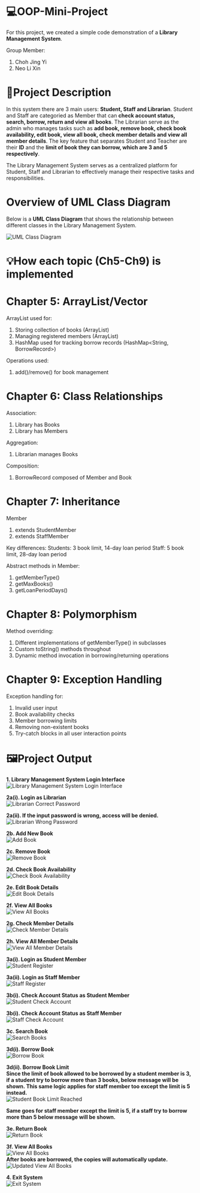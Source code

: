 # 💻OOP-Mini-Project
For this project, we created a simple code demonstration of a **Library Management System**.

Group Member:
  1. Choh Jing Yi
  2. Neo Li Xin


# 📄Project Description
In this system there are 3 main users: **Student, Staff and Librarian**. Student and Staff are categoried as Member that can **check account status, search, borrow, return and view all books**. The Librarian serve as the admin who manages tasks such as **add book, remove book, check book availability, edit book, view all book, check member details and view all member details**. The key feature that separates Student and Teacher are their **ID** and the **limit of book they can borrow, which are 3 and 5 respectively**. 

The Library Management System serves as a centralized platform for Student, Staff and Librarian to effectively manage their respective tasks and responsibilities.

# Overview of UML Class Diagram
Below is a **UML Class Diagram** that shows the relationship between different classes in the Library Management System.

![UML Class Diagram](./images/UML%20Class%20Diagram.png)
# 💡How each topic (Ch5-Ch9) is implemented

# Chapter 5: ArrayList/Vector
ArrayList used for:
  1. Storing collection of books (ArrayList<Book>)
  2. Managing registered members (ArrayList<Member>)
  3. HashMap used for tracking borrow records (HashMap<String, BorrowRecord>)

Operations used:
  1. add()/remove() for book management

# Chapter 6: Class Relationships
Association:
  1. Library has Books 
  2. Library has Members 

Aggregation:
  1. Librarian manages Books 

Composition:
  1. BorrowRecord composed of Member and Book 

# Chapter 7: Inheritance
Member
  1. extends StudentMember
  2. extends StaffMember

Key differences:
  Students: 3 book limit, 14-day loan period
  Staff: 5 book limit, 28-day loan period

Abstract methods in Member:
  1. getMemberType()
  2. getMaxBooks()
  3. getLoanPeriodDays()

# Chapter 8: Polymorphism
Method overriding:
  1. Different implementations of getMemberType() in subclasses
  2. Custom toString() methods throughout
  3. Dynamic method invocation in borrowing/returning operations

# Chapter 9: Exception Handling

Exception handling for:
  1. Invalid user input
  2. Book availability checks
  3. Member borrowing limits
  4. Removing non-existent books
  5. Try-catch blocks in all user interaction points

# 🖼️Project Output
**1. Library Management System Login Interface**<br>
![Library Management System Login Interface](./images/Library%20Management%20System%20Login%20Interface.png)

**2a(i). Login as Librarian**<br>
![Librarian Correct Password](./images/Library%20Correct%20Password.png)

**2a(ii). If the input password is wrong, access will be denied.**<br>
![Librarian Wrong Password](./images/Librarian%20Wrong%20Password.png)

**2b. Add New Book**<br>
![Add Book](./images/Add%20Book.png)

**2c. Remove Book**<br>
![Remove Book](./images/Remove%20Book.png)

**2d. Check Book Availability**<br>
![Check Book Availability](./images/Check%20Book%20Availability.png)

**2e. Edit Book Details**<br>
![Edit Book Details](./images/Edit%20Book.png)

**2f. View All Books**<br>
![View All Books](./images/Librarian%20View%20All%20Books.png)

**2g. Check Member Details**<br>
![Check Member Details](./images/Check%20Member%20Details.png)

**2h. View All Member Details**<br>
![View All Member Details](./images/View%20All%20Member%20Details.png)

**3a(i). Login as Student Member**<br>
![Student Register](./images/Student%20Register.png)

**3a(ii). Login as Staff Member**<br>
![Staff Register](./images/Staff%20Register.png)

**3b(i). Check Account Status as Student Member**<br>
![Student Check Account](./images/Student%20Check%20Account.png)

**3b(i). Check Account Status as Staff Member**<br>
![Staff Check Account](./images/Staff%20Check%20Account.png)

**3c. Search Book**<br>
![Search Books](./images/Search%20Book.png)

**3d(i). Borrow Book**<br>
![Borrow Book](./images/Borrow%20Book.png)

**3d(ii). Borrow Book Limit**<br>
**Since the limit of book allowed to be borrowed by a student member is 3, if a student try to borrow more than 3 books, below message will be shown. This same logic applies for staff member too except the limit is 5 instead.**<br>
![Student Book Limit Reached](./images/Book%20Limit%20Reached.png)

**Same goes for staff member except the limit is 5, if a staff try to borrow more than 5 below message will be shown.**

**3e. Return Book**<br>
![Return Book](./images/Return%20Book.png)

**3f. View All Books**<br>
![View All Books](./images/Librarian%20View%20All%20Books.png)<br>
**After books are borrowed, the copies will automatically update.**<br>
![Updated View All Books](./images/Updated%20Member%20View%20All%20Books.png)

**4. Exit System**<br>
![Exit System](./images/Exit%20System.png)<br>
